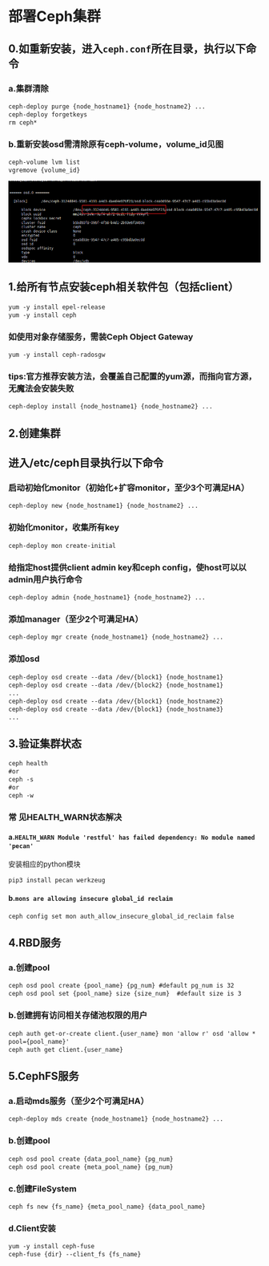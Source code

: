 # 部署Ceph集群

## 0.如重新安装，进入`ceph.conf`所在目录，执行以下命令

### a.集群清除
~~~
ceph-deploy purge {node_hostname1} {node_hostname2} ...
ceph-deploy forgetkeys
rm ceph*
~~~
### b.重新安装osd需清除原有ceph-volume，volume_id见图
~~~
ceph-volume lvm list
vgremove {volume_id}
~~~
![](images/ceph-volume.png)

## 1.给所有节点安装ceph相关软件包（包括client）
~~~
yum -y install epel-release
yum -y install ceph
~~~
### 如使用对象存储服务，需装Ceph Object Gateway
~~~
yum -y install ceph-radosgw
~~~
### tips:官方推荐安装方法，会覆盖自己配置的yum源，而指向官方源，无魔法会安装失败
~~~
ceph-deploy install {node_hostname1} {node_hostname2} ...
~~~

## 2.创建集群
## 进入/etc/ceph目录执行以下命令
### 启动初始化monitor（初始化+扩容monitor，至少3个可满足HA）
~~~
ceph-deploy new {node_hostname1} {node_hostname2} ...
~~~
### 初始化monitor，收集所有key
~~~
ceph-deploy mon create-initial
~~~
### 给指定host提供client admin key和ceph config，使host可以以admin用户执行命令
~~~
ceph-deploy admin {node_hostname1} {node_hostname2} ...
~~~
### 添加manager（至少2个可满足HA）
~~~
ceph-deploy mgr create {node_hostname1} {node_hostname2} ...
~~~
### 添加osd
~~~
ceph-deploy osd create --data /dev/{block1} {node_hostname1}
ceph-deploy osd create --data /dev/{block2} {node_hostname1}
...
ceph-deploy osd create --data /dev/{block1} {node_hostname2}
ceph-deploy osd create --data /dev/{block1} {node_hostname3}
...
~~~

## 3.验证集群状态
~~~
ceph health
#or
ceph -s
#or
ceph -w
~~~
### 常 见HEALTH_WARN状态解决
#### a.`HEALTH_WARN Module 'restful' has failed dependency: No module named 'pecan'`
安装相应的python模块
~~~
pip3 install pecan werkzeug
~~~
#### b.`mons are allowing insecure global_id reclaim`
~~~
ceph config set mon auth_allow_insecure_global_id_reclaim false
~~~

## 4.RBD服务
### a.创建pool
~~~
ceph osd pool create {pool_name} {pg_num} #default pg_num is 32
ceph osd pool set {pool_name} size {size_num}  #default size is 3
~~~
### b.创建拥有访问相关存储池权限的用户
~~~
ceph auth get-or-create client.{user_name} mon 'allow r' osd 'allow * pool={pool_name}'
ceph auth get client.{user_name}
~~~

## 5.CephFS服务
### a.启动mds服务（至少2个可满足HA）
~~~
ceph-deploy mds create {node_hostname1} {node_hostname2} ...
~~~
### b.创建pool
~~~
ceph osd pool create {data_pool_name} {pg_num}
ceph osd pool create {meta_pool_name} {pg_num}
~~~
### c.创建FileSystem
~~~
ceph fs new {fs_name} {meta_pool_name} {data_pool_name}
~~~
### d.Client安装
~~~
yum -y install ceph-fuse
ceph-fuse {dir} --client_fs {fs_name}
~~~